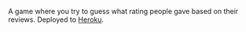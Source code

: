 A game where you try to guess what rating people gave based on their reviews. Deployed to [Heroku](http://guess-the-rating.herokuapp.com/).
